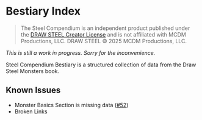 # Bestiary Index

> The Steel Compendium is an independent product published under the [DRAW STEEL Creator License](https://www.mcdmproductions.com/draw-steel-creator-license) and is not affiliated with MCDM Productions, LLC. DRAW STEEL © 2025 MCDM Productions, LLC.

_This is still a work in progress.  Sorry for the inconvenience._

Steel Compendium Bestiary is a structured collection of data from the Draw Steel Monsters book.

## Known Issues

- Monster Basics Section is missing data ([#52](https://github.com/SteelCompendium/data-gen/issues/52))
- Broken Links